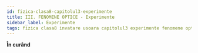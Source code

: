 ```yaml
---
id: fizica-clasa8-capitolul3-experimente
title: III. FENOMENE OPTICE - Experimente
sidebar_label: Experimente
tags: fizica clasa8 invatare usoara capitolul3 experimente fenomene optice
---
```


**În curând**